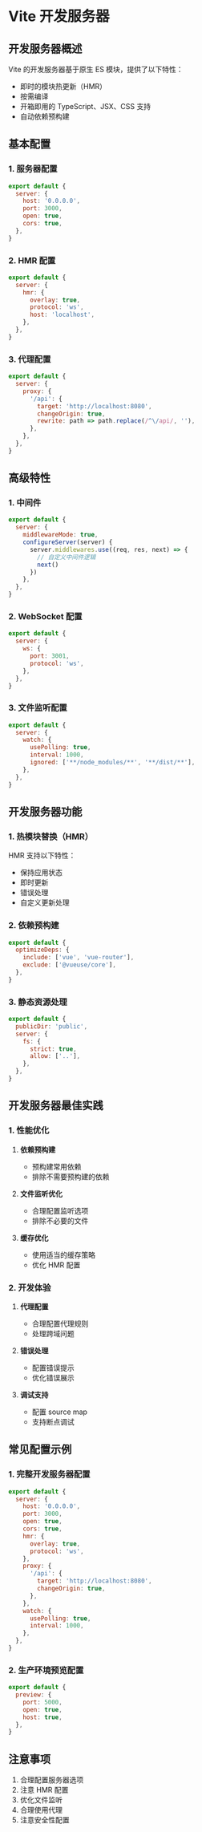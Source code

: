 # Vite 开发服务器

## 开发服务器概述

Vite 的开发服务器基于原生 ES 模块，提供了以下特性：

- 即时的模块热更新（HMR）
- 按需编译
- 开箱即用的 TypeScript、JSX、CSS 支持
- 自动依赖预构建

## 基本配置

### 1. 服务器配置

```javascript
export default {
  server: {
    host: '0.0.0.0',
    port: 3000,
    open: true,
    cors: true,
  },
}
```

### 2. HMR 配置

```javascript
export default {
  server: {
    hmr: {
      overlay: true,
      protocol: 'ws',
      host: 'localhost',
    },
  },
}
```

### 3. 代理配置

```javascript
export default {
  server: {
    proxy: {
      '/api': {
        target: 'http://localhost:8080',
        changeOrigin: true,
        rewrite: path => path.replace(/^\/api/, ''),
      },
    },
  },
}
```

## 高级特性

### 1. 中间件

```javascript
export default {
  server: {
    middlewareMode: true,
    configureServer(server) {
      server.middlewares.use((req, res, next) => {
        // 自定义中间件逻辑
        next()
      })
    },
  },
}
```

### 2. WebSocket 配置

```javascript
export default {
  server: {
    ws: {
      port: 3001,
      protocol: 'ws',
    },
  },
}
```

### 3. 文件监听配置

```javascript
export default {
  server: {
    watch: {
      usePolling: true,
      interval: 1000,
      ignored: ['**/node_modules/**', '**/dist/**'],
    },
  },
}
```

## 开发服务器功能

### 1. 热模块替换（HMR）

HMR 支持以下特性：

- 保持应用状态
- 即时更新
- 错误处理
- 自定义更新处理

### 2. 依赖预构建

```javascript
export default {
  optimizeDeps: {
    include: ['vue', 'vue-router'],
    exclude: ['@vueuse/core'],
  },
}
```

### 3. 静态资源处理

```javascript
export default {
  publicDir: 'public',
  server: {
    fs: {
      strict: true,
      allow: ['..'],
    },
  },
}
```

## 开发服务器最佳实践

### 1. 性能优化

1. **依赖预构建**

   - 预构建常用依赖
   - 排除不需要预构建的依赖

2. **文件监听优化**

   - 合理配置监听选项
   - 排除不必要的文件

3. **缓存优化**
   - 使用适当的缓存策略
   - 优化 HMR 配置

### 2. 开发体验

1. **代理配置**

   - 合理配置代理规则
   - 处理跨域问题

2. **错误处理**

   - 配置错误提示
   - 优化错误展示

3. **调试支持**
   - 配置 source map
   - 支持断点调试

## 常见配置示例

### 1. 完整开发服务器配置

```javascript
export default {
  server: {
    host: '0.0.0.0',
    port: 3000,
    open: true,
    cors: true,
    hmr: {
      overlay: true,
      protocol: 'ws',
    },
    proxy: {
      '/api': {
        target: 'http://localhost:8080',
        changeOrigin: true,
      },
    },
    watch: {
      usePolling: true,
      interval: 1000,
    },
  },
}
```

### 2. 生产环境预览配置

```javascript
export default {
  preview: {
    port: 5000,
    open: true,
    host: true,
  },
}
```

## 注意事项

1. 合理配置服务器选项
2. 注意 HMR 配置
3. 优化文件监听
4. 合理使用代理
5. 注意安全性配置
